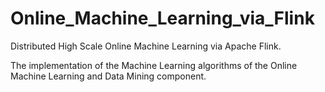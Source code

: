 # Online_Machine_Learning_via_Flink

Distributed High Scale Online Machine Learning via Apache Flink.

The implementation of the Machine Learning algorithms of the Online Machine 
Learning and Data Mining component.

